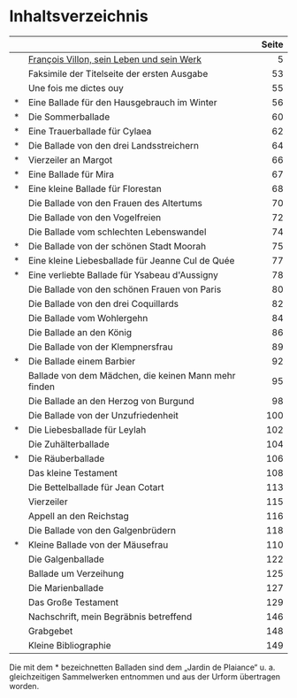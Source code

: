 # Inhaltsverzeichnis

|     |                                                      | Seite |
| :-- | :--------------------------------------------------- | ----: |
|     | [François Villon, sein Leben und sein Werk](francois-villon/leben-werk-wertung.md)            |     5 |
|     | Faksimile der Titelseite der ersten Ausgabe          |    53 |
|     | Une fois me dictes ouy                               |    55 |
|  *  | Eine Ballade für den Hausgebrauch im Winter          |    56 |
|  *  | Die Sommerballade                                    |    60 |
|  *  | Eine Trauerballade für Cylaea                        |    62 |
|  *  | Die Ballade von den drei Landsstreichern             |    64 |
|  *  | Vierzeiler an Margot                                 |    66 |
|  *  | Eine Ballade für Mira                                |    67 |
|  *  | Eine kleine Ballade für Florestan                    |    68 |
|     | Die Ballade von den Frauen des Altertums             |    70 |
|     | Die Ballade von den Vogelfreien                      |    72 |
|     | Die Ballade vom schlechten Lebenswandel              |    74 |
|  *  | Die Ballade von der schönen Stadt Moorah             |    75 |
|  *  | Eine kleine Liebesballade für Jeanne Cul de Quée     |    77 |
|  *  | Eine verliebte Ballade für Ysabeau d'Aussigny        |    78 |
|     | Die Ballade von den schönen Frauen von Paris         |    80 |
|     | Die Ballade von den drei Coquillards                 |    82 |
|     | Die Ballade vom Wohlergehn                           |    84 |
|     | Die Ballade an den König                             |    86 |
|     | Die Ballade von der Klempnersfrau                    |    89 |
|  *  | Die Ballade einem Barbier                            |    92 |
|     | Ballade von dem Mädchen, die keinen Mann mehr finden |    95 |
|     | Die Ballade an den Herzog von Burgund                |    98 |
|     | Die Ballade von der Unzufriedenheit                  |   100 |
|  *  | Die Liebesballade für Leylah                         |   102 |
|     | Die Zuhälterballade                                  |   104 |
|  *  | Die Räuberballade                                    |   106 |
|     | Das kleine Testament                                 |   108 |
|     | Die Bettelballade für Jean Cotart                    |   113 |
|     | Vierzeiler                                           |   115 |
|     | Appell an den Reichstag                              |   116 |
|     | Die Ballade von den Galgenbrüdern                    |   118 |
|  *  | Kleine Ballade von der Mäusefrau                     |   110 |
|     | Die Galgenballade                                    |   122 |
|     | Ballade um Verzeihung                                |   125 |
|     | Die Marienballade                                    |   127 |
|     | Das Große Testament                                  |   129 |
|     | Nachschrift, mein Begräbnis betreffend               |   146 |
|     | Grabgebet                                            |   148 |
|     | Kleine Bibliographie                                 |   149 |

Die mit dem * bezeichnetten Balladen sind dem „Jardin de Plaiance“ u. a. gleichzeitigen Sammelwerken entnommen und aus der Urform übertragen worden.
